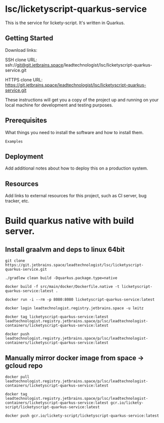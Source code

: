 # lsc/licketyscript-quarkus-service

This is the service for lickety-script. It's written in Quarkus.

## Getting Started

Download links:

SSH clone URL: ssh://git@git.jetbrains.space/leadtechnologist/lsc/licketyscript-quarkus-service.git

HTTPS clone URL: https://git.jetbrains.space/leadtechnologist/lsc/licketyscript-quarkus-service.git



These instructions will get you a copy of the project up and running on your local machine for development and testing purposes.

## Prerequisites

What things you need to install the software and how to install them.

```
Examples
```

## Deployment

Add additional notes about how to deploy this on a production system.

## Resources

Add links to external resources for this project, such as CI server, bug tracker, etc.


# Build quarkus native with build server.

## Install graalvm and deps to linux 64bit

```
git clone https://git.jetbrains.space/leadtechnologist/lsc/licketyscript-quarkus-service.git

./gradlew clean build -Dquarkus.package.type=native

docker build -f src/main/docker/Dockerfile.native -t licketyscript-quarkus-service:latest .

docker run -i --rm -p 8080:8080 licketyscript-quarkus-service:latest

docker login leadtechnologist.registry.jetbrains.space -u leitz

docker tag licketyscript-quarkus-service:latest leadtechnologist.registry.jetbrains.space/p/lsc/leadtechnologist-containers/licketyscript-quarkus-service:latest 

docker push leadtechnologist.registry.jetbrains.space/p/lsc/leadtechnologist-containers/licketyscript-quarkus-service:latest 
```

## Manually mirror docker image from space -> gcloud repo

```
docker pull leadtechnologist.registry.jetbrains.space/p/lsc/leadtechnologist-containers/licketyscript-quarkus-service:latest

docker tag leadtechnologist.registry.jetbrains.space/p/lsc/leadtechnologist-containers/licketyscript-quarkus-service:latest gcr.io/lickety-script/licketyscript-quarkus-service:latest

docker push gcr.io/lickety-script/licketyscript-quarkus-service:latest
```
